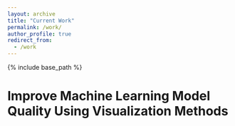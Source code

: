 ```yaml
---
layout: archive
title: "Current Work"
permalink: /work/
author_profile: true
redirect_from:
  - /work
---
```


{% include base_path %}

Improve Machine Learning Model Quality Using Visualization Methods
===

<script src="../spidernet.js" charset="utf-8"></script>
